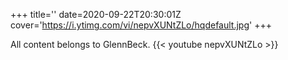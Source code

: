+++
title=''
date=2020-09-22T20:30:01Z
cover='https://i.ytimg.com/vi/nepvXUNtZLo/hqdefault.jpg'
+++

All content belongs to GlennBeck.
{{< youtube nepvXUNtZLo >}}
